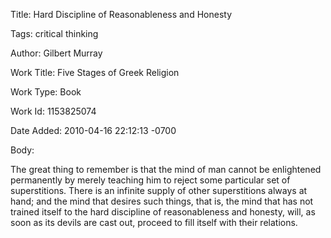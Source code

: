 Title:  Hard Discipline of Reasonableness and Honesty

Tags:   critical thinking

Author: Gilbert Murray

Work Title: Five Stages of Greek Religion

Work Type: Book

Work Id: 1153825074

Date Added: 2010-04-16 22:12:13 -0700

Body: 

The great thing to remember is that the mind of man cannot be enlightened permanently by merely teaching him to reject some particular set of superstitions. There is an infinite supply of other superstitions always at hand; and the mind that desires such things, that is, the mind that has not trained itself to the hard discipline of reasonableness and honesty, will, as soon as its devils are cast out, proceed to fill itself with their relations.


